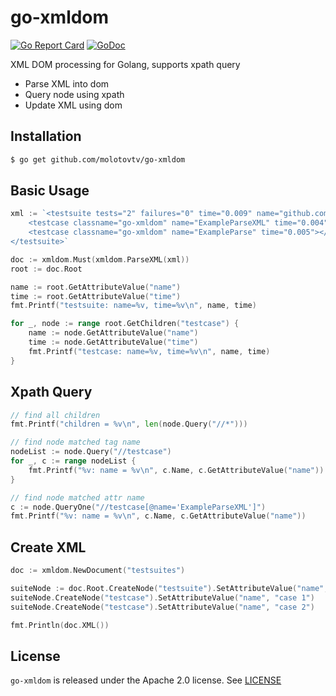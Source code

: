 # go-xmldom

[![Go Report Card](https://goreportcard.com/badge/github.com/molotovtv/go-xmldom)](https://goreportcard.com/report/github.com/molotovtv/go-xmldom)
[![GoDoc](https://godoc.org/github.com/molotovtv/go-xmldom?status.svg)](https://godoc.org/github.com/molotovtv/go-xmldom)

XML DOM processing for Golang, supports xpath query

* Parse XML into dom
* Query node using xpath
* Update XML using dom

## Installation

```bash
$ go get github.com/molotovtv/go-xmldom
```

## Basic Usage

```go
xml := `<testsuite tests="2" failures="0" time="0.009" name="github.com/molotovtv/go-xmldom">
    <testcase classname="go-xmldom" name="ExampleParseXML" time="0.004"></testcase>
    <testcase classname="go-xmldom" name="ExampleParse" time="0.005"></testcase>
</testsuite>`

doc := xmldom.Must(xmldom.ParseXML(xml))
root := doc.Root

name := root.GetAttributeValue("name")
time := root.GetAttributeValue("time")
fmt.Printf("testsuite: name=%v, time=%v\n", name, time)

for _, node := range root.GetChildren("testcase") {
    name := node.GetAttributeValue("name")
    time := node.GetAttributeValue("time")
    fmt.Printf("testcase: name=%v, time=%v\n", name, time)
}
```

## Xpath Query

```go
// find all children
fmt.Printf("children = %v\n", len(node.Query("//*")))

// find node matched tag name
nodeList := node.Query("//testcase")
for _, c := range nodeList {
    fmt.Printf("%v: name = %v\n", c.Name, c.GetAttributeValue("name"))
}

// find node matched attr name
c := node.QueryOne("//testcase[@name='ExampleParseXML']")
fmt.Printf("%v: name = %v\n", c.Name, c.GetAttributeValue("name"))
```

## Create XML

```go
doc := xmldom.NewDocument("testsuites")

suiteNode := doc.Root.CreateNode("testsuite").SetAttributeValue("name", "github.com/molotovtv/go-xmldom")
suiteNode.CreateNode("testcase").SetAttributeValue("name", "case 1")
suiteNode.CreateNode("testcase").SetAttributeValue("name", "case 2")

fmt.Println(doc.XML())
```

## License

`go-xmldom` is released under the Apache 2.0 license. See [LICENSE](https://github.com/molotovtv/go-xmldom/blob/master/LICENSE)
